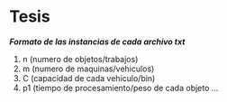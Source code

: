 # Tesis
***Formato de las instancias de cada archivo txt***
1. n (numero de objetos/trabajos)
2. m (numero de maquinas/vehiculos)
3. C (capacidad de cada vehiculo/bin)
4. p1 (tiempo de procesamiento/peso de cada objeto
...
